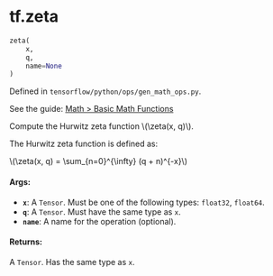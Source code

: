 <div itemscope itemtype="http://developers.google.com/ReferenceObject">
<meta itemprop="name" content="tf.zeta" />
</div>

# tf.zeta

``` python
zeta(
    x,
    q,
    name=None
)
```



Defined in `tensorflow/python/ops/gen_math_ops.py`.

See the guide: [Math > Basic Math Functions](../../../api_guides/python/math_ops.md#Basic_Math_Functions)

Compute the Hurwitz zeta function \\(\zeta(x, q)\\).

The Hurwitz zeta function is defined as:


\\(\zeta(x, q) = \sum_{n=0}^{\infty} (q + n)^{-x}\\)

#### Args:

* <b>`x`</b>: A `Tensor`. Must be one of the following types: `float32`, `float64`.
* <b>`q`</b>: A `Tensor`. Must have the same type as `x`.
* <b>`name`</b>: A name for the operation (optional).


#### Returns:

A `Tensor`. Has the same type as `x`.